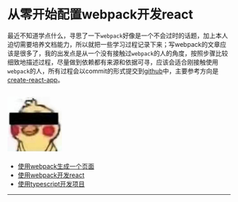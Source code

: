 # 从零开始配置webpack开发react   
最近不知道学点什么，寻思了一下`webpack`好像是一个不会过时的话题，加上本人迫切需要培养文档能力，所以就把一些学习过程记录下来；写webpack的文章应该是很多了，我的出发点是从一个没有接触过`webpack`的人的角度，按照步骤比较细致地描述过程，尽量做到依赖都有来源和依据可寻，应该会适合刚接触使用`webpack`的人，所有过程会以commit的形式提交到[github](https://github.com/zotille/config-webpack)中，主要参考方向是[create-react-app](https://github.com/facebook/create-react-app)。   

![img](doc/asserts/cover.jpeg)   
---
- [使用webpack生成一个页面](./doc/1.new-webpacn.md)
- [使用webpack开发react](./doc/2.webpack-and-react.md)
- [使用typescript开发项目](./doc/3.webpack-with-typescript.md)
---

